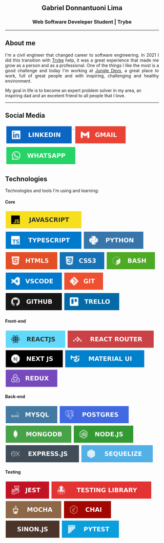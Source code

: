 <h2 align="center">Gabriel Donnantuoni Lima</h2>
<h3 align="center">Web Software Develeper Student | Trybe</h3>

-----

## About me

<p align="justify">
I'm a civil engineer that changed career to software engineering. In 2021 I did this transition with <a href="https://www.betrybe.com">Trybe</a> help, it was a great experience that made me grow as a person and as a professional. One of the things I like the most is a good challenge and today I'm working at <a href="https://jungledevs.com/">Jungle Devs</a>, a great place to work, full of great people and with inspiring, challenging and healthy environment.
</p>

My goal in life is to become an expert problem solver in my area, an inspiring dad and an excelent friend to all people that I love.

-----

## Social Media

<p align="left">
  <a href="https://www.linkedin.com/in/gabriel-donnantuoni-lima">
    <img src="svg/social/linkedin.svg" alt="linkedin" style="vertical-align:top; margin:6px 4px">
  </a>
  <a href="mailto:gabrieldonnantuoni@gmail.com">
    <img src="svg/social/gmail.svg" alt="gmail" style="vertical-align:top; margin:6px 4px">
  </a>
  <a href="https://api.whatsapp.com/send?phone=5585997789482">
    <img src="svg/social/whatsapp.svg" alt="whatsapp" style="vertical-align:top; margin:6px 4px">
  </a>
</p>

## Technologies

Technologies and tools I'm using and learning:

#### Core
  <!-- <img src="" alt="" style="vertical-align:top; margin:6px 4px"> -->
<p>
  <img src="svg/core/javascript.svg" alt="JavaScript badge" style="vertical-align:center; margin:4px 2px">
  <img src="svg/core/typescript.svg" alt="TypeScript badge" style="vertical-align:center; margin:4px 2px">
  <img src="svg/core/python.svg" alt="Python badge" style="vertical-align:center; margin:4px 2px">
  <img src="svg/core/html.svg" alt="HTML badge" style="vertical-align:center; margin:4px 2px">
  <img src="svg/core/css.svg" alt="CSS badge" style="vertical-align:center; margin:4px 2px">
  <img src="svg/core/bash.svg" alt="BASH badge" style="vertical-align:center; margin:4px 2px">
  <img src="svg/core/vscode.svg" alt="VS Code badge" style="vertical-align:center; margin:4px 2px">
  <img src="svg/core/git.svg" alt="Git badge" style="vertical-align:center; margin:4px 2px">
  <img src="svg/core/github.svg" alt="GitHub badge" style="vertical-align:center; margin:4px 2px">
  <img src="svg/core/trello.svg" alt="Trello badge" style="vertical-align:center; margin:4px 2px">
</p>

#### Front-end

<p>
  <img src="svg/front-end/reactjs.svg" alt="ReactJS badge" style="vertical-align:top; margin:4px 2px">
  <img src="svg/front-end/reactrouter.svg" alt="React Router badge" style="vertical-align:top; margin:4px 2px">
  <img src="svg/front-end/nextjs.svg" alt="NextJS badge" style="vertical-align:top; margin:4px 2px">
  <img src="svg/front-end/materialui.svg" alt="MaterialUI badge" style="vertical-align:top; margin:4px 2px">
  <img src="svg/front-end/redux.svg" alt="Redux badge" style="vertical-align:top; margin:4px 2px">
</p>

#### Back-end

<p>
  <img src="svg/back-end/mysql.svg" alt="MySQL badge" style="vertical-align:top; margin:4px 2px">
  <img src="svg/back-end/postgres.svg" alt="PostgreSQL badge" style="vertical-align:top; margin:4px 2px">
  <img src="svg/back-end/mongodb.svg" alt="MongoDB badge" style="vertical-align:top; margin:4px 2px">
  <img src="svg/back-end/nodejs.svg" alt="NodeJS badge" style="vertical-align:top; margin:4px 2px">
  <img src="svg/back-end/expressjs.svg" alt="ExpressJS badge" style="vertical-align:top; margin:4px 2px">
  <img src="svg/back-end/sequelize.svg" alt="Sequelize badge" style="vertical-align:top; margin:4px 2px">
</p>

#### Testing

<p>
  <img src="svg/testing/jest.svg" alt="Jest badge" style="vertical-align:top; margin:4px 2px">
  <img src="svg/testing/testinglibrary.svg" alt="Testing Library badge" style="vertical-align:top; margin:4px 2px">
  <img src="svg/testing/mocha.svg" alt="Mocha badge" style="vertical-align:top; margin:4px 2px">
  <img src="svg/testing/chai.svg" alt="Chai badge" style="vertical-align:top; margin:4px 2px">
  <img src="svg/testing/sinon.svg" alt="Sinon badge" style="vertical-align:top; margin:4px 2px">
  <img src="svg/testing/pytest.svg" alt="Pytest badge" style="vertical-align:top; margin:4px 2px">
</p>


<!--
v1.6
**gabrielDonnantuoni/gabrielDonnantuoni** is a ✨ _special_ ✨ repository because its `README.md` (this file) appears on your GitHub profile.


EXAMPLE OF BADGE SOURCE => https://img.shields.io/badge/pytest-0A9EDC?style=for-the-badge&logo=pytest&logoColor=white
ICONS PROPER COLOR SOURCE => https://simpleicons.org/

Here are some ideas to get you started:

- 🔭 I’m currently working on ...
- 🌱 I’m currently learning ...
- 👯 I’m looking to collaborate on ...
- 🤔 I’m looking for help with ...
- 💬 Ask me about ...
- 📫 How to reach me: ...
- 😄 Pronouns: ...
- ⚡ Fun fact: ...
-->
